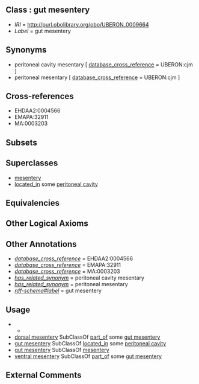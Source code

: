 
## Class : gut mesentery

 * *IRI* = http://purl.obolibrary.org/obo/UBERON_0009664
 * *Label* = gut mesentery

## Synonyms

 * peritoneal cavity mesentary [ [database_cross_reference](../../ef/oboInOwl#hasDbXref.md) = UBERON:cjm ]
 * peritoneal mesentary [ [database_cross_reference](../../ef/oboInOwl#hasDbXref.md) = UBERON:cjm ]

## Cross-references

 * EHDAA2:0004566
 * EMAPA:32911
 * MA:0003203

## Subsets


## Superclasses

 * [mesentery](../../UBERON/95/UBERON_0002095.md)
 * [located_in](../../RO/25/RO_0001025.md) some [peritoneal cavity](../../UBERON/79/UBERON_0001179.md)

## Equivalencies


## Other Logical Axioms


## Other Annotations

 * *[database_cross_reference](../../ef/oboInOwl#hasDbXref.md)* = EHDAA2:0004566
 * *[database_cross_reference](../../ef/oboInOwl#hasDbXref.md)* = EMAPA:32911
 * *[database_cross_reference](../../ef/oboInOwl#hasDbXref.md)* = MA:0003203
 * *[has_related_synonym](../../ym/oboInOwl#hasRelatedSynonym.md)* = peritoneal cavity mesentary
 * *[has_related_synonym](../../ym/oboInOwl#hasRelatedSynonym.md)* = peritoneal mesentary
 * *[rdf-schema#label](../../el/rdf-schema#label.md)* = gut mesentery

## Usage

 * -
 * [dorsal mesentery](../../UBERON/96/UBERON_0002296.md) SubClassOf [part_of](../../BFO/50/BFO_0000050.md) some [gut mesentery](../../UBERON/64/UBERON_0009664.md)
 * [gut mesentery](../../UBERON/64/UBERON_0009664.md) SubClassOf [located_in](../../RO/25/RO_0001025.md) some [peritoneal cavity](../../UBERON/79/UBERON_0001179.md)
 * [gut mesentery](../../UBERON/64/UBERON_0009664.md) SubClassOf [mesentery](../../UBERON/95/UBERON_0002095.md)
 * [ventral mesentery](../../UBERON/68/UBERON_0009668.md) SubClassOf [part_of](../../BFO/50/BFO_0000050.md) some [gut mesentery](../../UBERON/64/UBERON_0009664.md)

## External Comments

